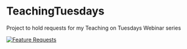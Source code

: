 # TeachingTuesdays
Project to hold requests for my Teaching on Tuesdays Webinar series

[![Feature Requests](http://feathub.com/MitchMilam/TeachingTuesdays?format=svg)](http://feathub.com/MitchMilam/TeachingTuesdays)
